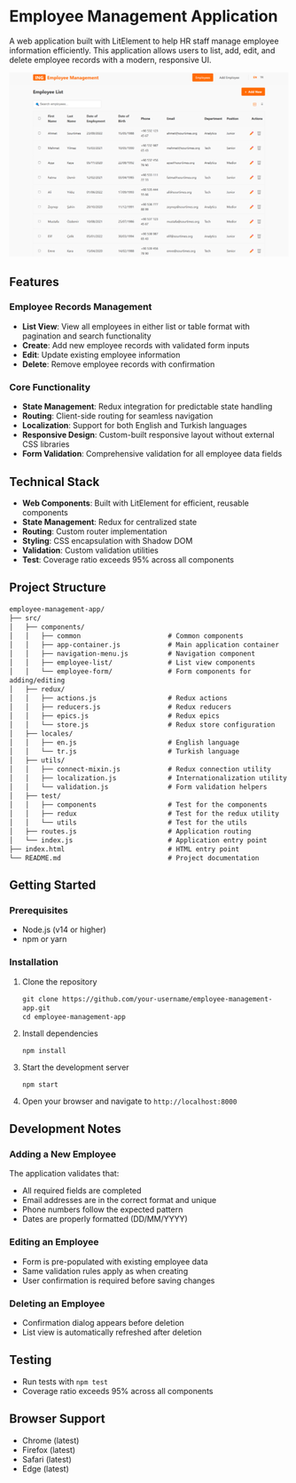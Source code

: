 # Employee Management Application

A web application built with LitElement to help HR staff manage employee information efficiently. This application allows users to list, add, edit, and delete employee records with a modern, responsive UI.

![Employee Management Screenshot](screenshot.png)

## Features

### Employee Records Management

- **List View**: View all employees in either list or table format with pagination and search functionality
- **Create**: Add new employee records with validated form inputs
- **Edit**: Update existing employee information
- **Delete**: Remove employee records with confirmation

### Core Functionality

- **State Management**: Redux integration for predictable state handling
- **Routing**: Client-side routing for seamless navigation
- **Localization**: Support for both English and Turkish languages
- **Responsive Design**: Custom-built responsive layout without external CSS libraries
- **Form Validation**: Comprehensive validation for all employee data fields

## Technical Stack

- **Web Components**: Built with LitElement for efficient, reusable components
- **State Management**: Redux for centralized state
- **Routing**: Custom router implementation
- **Styling**: CSS encapsulation with Shadow DOM
- **Validation**: Custom validation utilities
- **Test**: Coverage ratio exceeds 95% across all components

## Project Structure

```
employee-management-app/
├── src/
│   ├── components/
│   │   ├── common                      # Common components
│   │   ├── app-container.js            # Main application container
│   │   ├── navigation-menu.js          # Navigation component
│   │   ├── employee-list/              # List view components
│   │   └── employee-form/              # Form components for adding/editing
│   ├── redux/
│   │   ├── actions.js                  # Redux actions
│   │   ├── reducers.js                 # Redux reducers
│   │   ├── epics.js                    # Redux epics
│   │   └── store.js                    # Redux store configuration
│   ├── locales/
│   │   ├── en.js                       # English language
│   │   └── tr.js                       # Turkish language
│   ├── utils/
│   │   ├── connect-mixin.js            # Redux connection utility
│   │   ├── localization.js             # Internationalization utility
│   │   └── validation.js               # Form validation helpers
│   ├── test/
│   │   ├── components                  # Test for the components
│   │   ├── redux                       # Test for the redux utility
│   │   └── utils                       # Test for the utils
│   ├── routes.js                       # Application routing
│   └── index.js                        # Application entry point
├── index.html                          # HTML entry point
└── README.md                           # Project documentation
```

## Getting Started

### Prerequisites

- Node.js (v14 or higher)
- npm or yarn

### Installation

1. Clone the repository

   ```
   git clone https://github.com/your-username/employee-management-app.git
   cd employee-management-app
   ```

2. Install dependencies

   ```
   npm install
   ```

3. Start the development server

   ```
   npm start
   ```

4. Open your browser and navigate to `http://localhost:8000`

## Development Notes

### Adding a New Employee

The application validates that:

- All required fields are completed
- Email addresses are in the correct format and unique
- Phone numbers follow the expected pattern
- Dates are properly formatted (DD/MM/YYYY)

### Editing an Employee

- Form is pre-populated with existing employee data
- Same validation rules apply as when creating
- User confirmation is required before saving changes

### Deleting an Employee

- Confirmation dialog appears before deletion
- List view is automatically refreshed after deletion

## Testing

- Run tests with `npm test`
- Coverage ratio exceeds 95% across all components

## Browser Support

- Chrome (latest)
- Firefox (latest)
- Safari (latest)
- Edge (latest)
